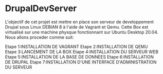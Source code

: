 # DrupalDevServer
L'objectif de cet projet est mettre en place son serveur de developpement Drupal sous Linux DEBIAN 8 à l'aide de Vagrant et Qemu.
Cette Box est virtualisé sur une machine physque fonctionnant sur Ubuntu Desktop 20.04.
Nous allons proceder comme suit:

Etape 1:INSTALLATION DE VAGRANT
Etape 2:INSTALLATION DE QEMU
Etape 3:LANCEMENT DE LA BOX
Etape 4:INSTALLATION DU SERVEUR WEB
Etape 5:INSTALLATION DE LA BASE DE DONNEES
Etape 6:INSTALLATION DE DRUPAL
Etape 7:INSTALLATION D'UNE INTERFACE D'ADMINISTRATION DU SERVEUR 


